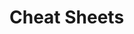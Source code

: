                                                                                                                                                   
                                                                                                                
# Cheat Sheets           

   




